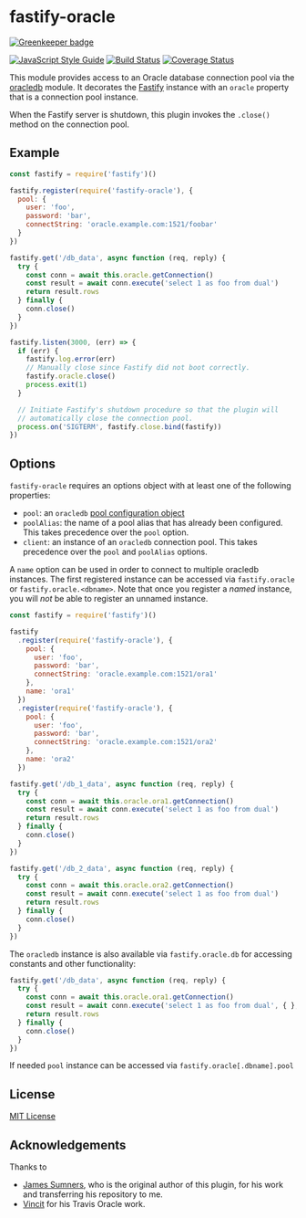 # fastify-oracle
[![Greenkeeper badge](https://badges.greenkeeper.io/cemremengu/fastify-oracle.svg)](https://greenkeeper.io/)

[![JavaScript Style Guide](https://img.shields.io/badge/code_style-standard-brightgreen.svg)](https://standardjs.com) [![Build Status](https://travis-ci.org/cemremengu/fastify-oracle.svg?branch=master)](https://travis-ci.org/cemremengu/fastify-oracle) [![Coverage Status](https://coveralls.io/repos/github/cemremengu/fastify-oracle/badge.svg)](https://coveralls.io/github/cemremengu/fastify-oracle)

This module provides access to an Oracle database connection pool via the
[oracledb](https://npm.im/oracledb) module. It decorates the [Fastify](https://fastify.io)
instance with an `oracle` property that is a connection pool instance.

When the Fastify server is shutdown, this plugin invokes the `.close()` method
on the connection pool.

## Example

```js
const fastify = require('fastify')()

fastify.register(require('fastify-oracle'), {
  pool: {
    user: 'foo',
    password: 'bar',
    connectString: 'oracle.example.com:1521/foobar'
  }
})

fastify.get('/db_data', async function (req, reply) {
  try {
    const conn = await this.oracle.getConnection()
    const result = await conn.execute('select 1 as foo from dual')  
    return result.rows
  } finally {
    conn.close()
  }  
})

fastify.listen(3000, (err) => {
  if (err) {
    fastify.log.error(err)
    // Manually close since Fastify did not boot correctly.
    fastify.oracle.close()
    process.exit(1)
  }

  // Initiate Fastify's shutdown procedure so that the plugin will
  // automatically close the connection pool.
  process.on('SIGTERM', fastify.close.bind(fastify))
})
```

## Options

`fastify-oracle` requires an options object with at least one of the following
properties:

+ `pool`: an `oracledb` [pool configuration object](https://github.com/oracle/node-oracledb/blob/33331413/doc/api.md#createpool)
+ `poolAlias`: the name of a pool alias that has already been configured. This
takes precedence over the `pool` option.
+ `client`: an instance of an `oracledb` connection pool. This takes precedence
over the `pool` and `poolAlias` options.

A `name` option can be used in order to connect to multiple oracledb instances. 
The first registered instance can be accessed via `fastify.oracle` or `fastify.oracle.<dbname>`. Note that once you register a *named* instance, you will *not* be able to register an unnamed instance.

```js
const fastify = require('fastify')()

fastify
  .register(require('fastify-oracle'), {
    pool: {
      user: 'foo',
      password: 'bar',
      connectString: 'oracle.example.com:1521/ora1'
    },
    name: 'ora1'
  })
  .register(require('fastify-oracle'), {
    pool: {
      user: 'foo',
      password: 'bar',
      connectString: 'oracle.example.com:1521/ora2'
    },
    name: 'ora2'
  })

fastify.get('/db_1_data', async function (req, reply) {
  try {
    const conn = await this.oracle.ora1.getConnection()
    const result = await conn.execute('select 1 as foo from dual')  
    return result.rows
  } finally {
    conn.close()
  }  
})

fastify.get('/db_2_data', async function (req, reply) {
  try {
    const conn = await this.oracle.ora2.getConnection()
    const result = await conn.execute('select 1 as foo from dual')  
    return result.rows
  } finally {
    conn.close()
  }  
})
```

The `oracledb` instance is also available via `fastify.oracle.db` for accessing constants and other functionality:

```js
fastify.get('/db_data', async function (req, reply) {
  try {
    const conn = await this.oracle.ora1.getConnection()
    const result = await conn.execute('select 1 as foo from dual', { }, { outFormat: this.oracle.db.OBJECT })
    return result.rows
  } finally {
    conn.close()
  }    
})
```

If needed `pool` instance can be accessed via `fastify.oracle[.dbname].pool`

## License

[MIT License](http://jsumners.mit-license.org/)

## Acknowledgements

Thanks to 
- [James Sumners](https://github.com/jsumners), who is the original author of this plugin, for his work and transferring his repository to me.
- [Vincit](https://github.com/Vincit/travis-oracledb-xe) for his Travis Oracle work.
